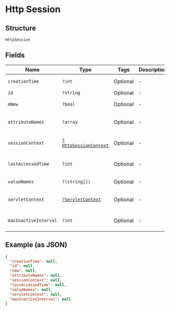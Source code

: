 
# Http Session

## Structure

`HttpSession`

## Fields

| Name | Type | Tags | Description | Getter | Setter |
|  --- | --- | --- | --- | --- | --- |
| `creationTime` | `?int` | Optional | - | getCreationTime(): ?int | setCreationTime(?int creationTime): void |
| `id` | `?string` | Optional | - | getId(): ?string | setId(?string id): void |
| `mNew` | `?bool` | Optional | - | getMNew(): ?bool | setMNew(?bool mNew): void |
| `attributeNames` | `?array` | Optional | - | getAttributeNames(): ?array | setAttributeNames(?array attributeNames): void |
| `sessionContext` | [`?HttpSessionContext`](../../doc/models/http-session-context.md) | Optional | - | getSessionContext(): ?HttpSessionContext | setSessionContext(?HttpSessionContext sessionContext): void |
| `lastAccessedTime` | `?int` | Optional | - | getLastAccessedTime(): ?int | setLastAccessedTime(?int lastAccessedTime): void |
| `valueNames` | `?(string[])` | Optional | - | getValueNames(): ?array | setValueNames(?array valueNames): void |
| `servletContext` | [`?ServletContext`](../../doc/models/servlet-context.md) | Optional | - | getServletContext(): ?ServletContext | setServletContext(?ServletContext servletContext): void |
| `maxInactiveInterval` | `?int` | Optional | - | getMaxInactiveInterval(): ?int | setMaxInactiveInterval(?int maxInactiveInterval): void |

## Example (as JSON)

```json
{
  "creationTime": null,
  "id": null,
  "new": null,
  "attributeNames": null,
  "sessionContext": null,
  "lastAccessedTime": null,
  "valueNames": null,
  "servletContext": null,
  "maxInactiveInterval": null
}
```

